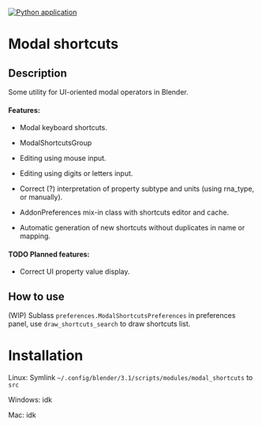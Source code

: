 [![Python application](https://github.com/0djentd/modal_shortcuts/actions/workflows/python-app.yml/badge.svg)](https://github.com/0djentd/modal_shortcuts/actions/workflows/python-app.yml)
# Modal shortcuts
## Description
Some utility for UI-oriented modal operators in Blender.

#### Features:
*   Modal keyboard shortcuts.

*   ModalShortcutsGroup

*   Editing using mouse input.

*   Editing using digits or letters input.

*   Correct (?) interpretation of property subtype and units (using rna_type, or manually).

*   AddonPreferences mix-in class with shortcuts editor and cache.

*   Automatic generation of new shortcuts without duplicates in name or mapping.

#### TODO Planned features:
* Correct UI property value display.

## How to use
(WIP)
Sublass `preferences.ModalShortcutsPreferences` in preferences panel, use `draw_shortcuts_search` to draw shortcuts list.


# Installation
Linux:
Symlink `~/.config/blender/3.1/scripts/modules/modal_shortcuts` to `src`

Windows:
idk

Mac:
idk
